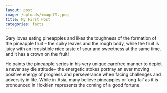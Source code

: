```yaml
---
layout: post
image: /uploads/image79.jpeg
title: My First Post
categories: facts
---
```

Gary loves eating pineapples and likes the toughness of the formation of the pineapple fruit – the spiky leaves and the rough body, while the fruit is juicy with an irresistible nice taste of sour and sweetness at the same time. and it has a crown on the fruit! 

He paints the pineapple series in his very unique carefree manner to depict a never say die attitude– the energetic stokes portray an ever moving positive energy of progress and perseverance when facing challenges and adversity in life. While in Asia, many believe pineapples or ‘ong-lai’  as it is pronounced in Hokkien represents the coming of a good fortune.
